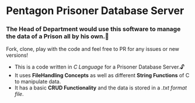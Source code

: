 # Pentagon Prisoner Database Server
### The Head of Department would use this software to manage the data of a Prison all by his own.👮

Fork, clone, play with the code and feel free to PR for any issues or new versions! 

 - This is a code written in *C Language* for a Prisoner Database Server.🔓  
 - It uses **FileHandling Concepts** as well as different **String Functions** of C to manipulate data.
 - It has a basic **CRUD Functionality** and the data is stored in a *.txt format file*.
